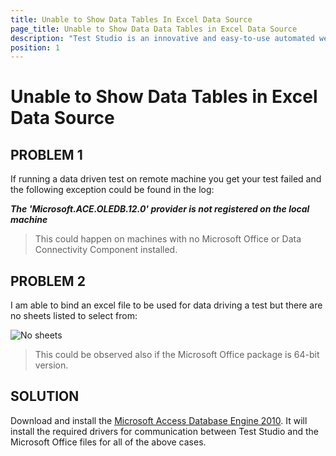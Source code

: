 ```yaml
---
title: Unable to Show Data Tables In Excel Data Source
page_title: Unable to Show Data Data Tables in Excel Data Source
description: "Test Studio is an innovative and easy-to-use automated web, WPF and load testing solution. Test Studio tests support essential technologies like ASP.NET AJAX, Silverlight, PHP and MVC. HTML5, Testing framework, functional testing, performance testing, load testing, exploratory testing, manual testing."
position: 1
---
```

# Unable to Show Data Tables in Excel Data Source

## PROBLEM 1

If running a data driven test on remote machine you get your test failed and the following exception could be found in the log:

***The 'Microsoft.ACE.OLEDB.12.0' provider is not registered on the local machine***

> This could happen on machines with no Microsoft Office or Data Connectivity Component installed.

## PROBLEM 2

I am able to bind an excel file to be used for data driving a test but there are no sheets listed to select from:

![No sheets][1]

> This could be observed also if the Microsoft Office package is 64-bit version.

## SOLUTION

Download and install the <a href="https://www.microsoft.com/en-us/download/details.aspx?id=13255" target="_blank">Microsoft Access Database Engine 2010</a>. It will install the required drivers for communication between Test Studio and the Microsoft Office files for all of the above cases.

[1]: /img/troubleshooting-guide/test-execution-problems-tg/unable-to-show-data/fig1.png